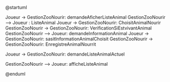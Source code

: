 @startuml

Joueur -> GestionZooNourir: demandeAficherListeAnimal
GestionZooNourir --> Joueur : ListeAnimal
Joueur -> GestionZooNourir: ChoisitAnimalNourir
GestionZooNourir ->  GestionZooNourir: VerificationSiEstvivantAnimal
GestionZooNourir -->  Joueur: demandeInformationAnimal
Joueur -> GestionZooNourir: sasitInformationAnimalChoisit
GestionZooNourir ->  GestionZooNourir: EnregistreAnimalNourrit

Joueur -> GestionZooNourir: demandeListeAnimalActuel

GestionZooNourir -->  Joueur: afficheListeAnimal

	
	
	

@enduml